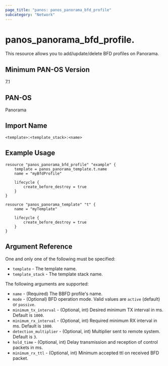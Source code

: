 ```yaml
---
page_title: "panos: panos_panorama_bfd_profile"
subcategory: "Network"
---
```


# panos_panorama_bfd_profile.

This resource allows you to add/update/delete BFD profiles on Panorama.


## Minimum PAN-OS Version

7.1


## PAN-OS

Panorama


## Import Name

```shell
<template>:<template_stack>:<name>
```


## Example Usage

```hcl
resource "panos_panorama_bfd_profile" "example" {
    template = panos_panorama_template.t.name
    name = "myBfdProfile"

    lifecycle {
        create_before_destroy = true
    }
}

resource "panos_panorama_template" "t" {
    name = "myTemplate"

    lifecycle {
        create_before_destroy = true
    }
}
```

## Argument Reference

One and only one of the following must be specified:

* `template` - The template name.
* `template_stack` - The template stack name.

The following arguments are supported:

* `name` - (Required) The BBFD profile's name.
* `mode` - (Optional) BFD operation mode.  Valid values are `active` (default)
  or `passive`.
* `minimum_tx_interval` - (Optional, int) Desired minimum TX interval in
  ms.  Default is `1000`.
* `minimum_rx_interval` - (Optional, int) Required minimum RX interval in
  ms.  Default is `1000`.
* `detection_multiplier` - (Optional, int) Multiplier sent to remote
  system.  Default is `3`.
* `hold_time` - (Optional, int) Delay transmission and reception of control
  packets in ms.
* `minimum_rx_ttl` - (Optional, int) Minimum accepted ttl on received BFD
  packet.
